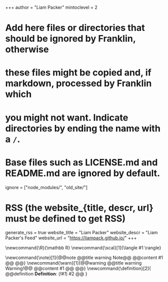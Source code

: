 <!--
Add here global page variables to use throughout your website.
-->
+++
author = "Liam Packer"
mintoclevel = 2

# Add here files or directories that should be ignored by Franklin, otherwise
# these files might be copied and, if markdown, processed by Franklin which
# you might not want. Indicate directories by ending the name with a `/`.
# Base files such as LICENSE.md and README.md are ignored by default.
ignore = ["node_modules/", "old_site/"]

# RSS (the website_{title, descr, url} must be defined to get RSS)
generate_rss = true
website_title = "Liam Packer"
website_descr = "Liam Packer's Feed"
website_url   = "https://liampack.github.io/"
+++

<!--
Add here global latex commands to use throughout your pages.
-->
\newcommand{\R}{\mathbb R}
\newcommand{\scal}[1]{\langle #1 \rangle}

\newcommand{\note}[1]{@@note @@title warning Note@@ @@content #1 @@ @@} \newcommand{\warn}[1]{@@warning @@title warning Warning!@@ @@content #1 @@ @@}
\newcommand{\definition}[2]{
  @@definition
  **Definition**: (_!#1_)
  #2
  @@
}
